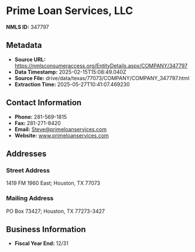 # Prime Loan Services, LLC

**NMLS ID:** 347797

## Metadata
- **Source URL:** https://nmlsconsumeraccess.org/EntityDetails.aspx/COMPANY/347797
- **Data Timestamp:** 2025-02-15T15:08:49.040Z
- **Source File:** drive/data/texas/77073/COMPANY/COMPANY_347797.html
- **Extraction Time:** 2025-05-27T10:41:07.469230

## Contact Information
- **Phone:** 281-569-1815
- **Fax:** 281-271-8420
- **Email:** Steve@primeloanservices.com
- **Website:** www.primeloanservices.com

## Addresses
### Street Address
1419 FM 1960 East; Houston, TX 77073

### Mailing Address
PO Box 73427; Houston, TX 77273-3427

## Business Information
- **Fiscal Year End:** 12/31
